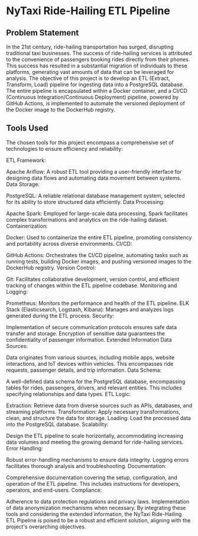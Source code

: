 # NyTaxi Ride-Hailing ETL Pipeline
## Problem Statement
In the 21st century, ride-hailing transportation has surged, disrupting traditional taxi businesses. The success of ride-hailing services is attributed to the convenience of passengers booking rides directly from their phones. This success has resulted in a substantial migration of individuals to these platforms, generating vast amounts of data that can be leveraged for analysis. The objective of this project is to develop an ETL (Extract, Transform, Load) pipeline for ingesting data into a PostgreSQL database. The entire pipeline is encapsulated within a Docker container, and a CI/CD (Continuous Integration/Continuous Deployment) pipeline, powered by GitHub Actions, is implemented to automate the versioned deployment of the Docker image to the DockerHub registry.

## Tools Used
The chosen tools for this project encompass a comprehensive set of technologies to ensure efficiency and reliability:

ETL Framework:

Apache Ariflow: A robust ETL tool providing a user-friendly interface for designing data flows and automating data movement between systems.
Data Storage:

PostgreSQL: A reliable relational database management system, selected for its ability to store structured data efficiently.
Data Processing:

Apache Spark: Employed for large-scale data processing, Spark facilitates complex transformations and analytics on the ride-hailing dataset.
Containerization:

Docker: Used to containerize the entire ETL pipeline, promoting consistency and portability across diverse environments.
CI/CD:

GitHub Actions: Orchestrates the CI/CD pipeline, automating tasks such as running tests, building Docker images, and pushing versioned images to the DockerHub registry.
Version Control:

Git: Facilitates collaborative development, version control, and efficient tracking of changes within the ETL pipeline codebase.
Monitoring and Logging:

Prometheus: Monitors the performance and health of the ETL pipeline.
ELK Stack (Elasticsearch, Logstash, Kibana): Manages and analyzes logs generated during the ETL process.
Security:

Implementation of secure communication protocols ensures safe data transfer and storage.
Encryption of sensitive data guarantees the confidentiality of passenger information.
Extended Information
Data Sources:

Data originates from various sources, including mobile apps, website interactions, and IoT devices within vehicles. This encompasses ride requests, passenger details, and trip information.
Data Schema:

A well-defined data schema for the PostgreSQL database, encompassing tables for rides, passengers, drivers, and relevant entities. This includes specifying relationships and data types.
ETL Logic:

Extraction: Retrieve data from diverse sources such as APIs, databases, and streaming platforms.
Transformation: Apply necessary transformations, clean, and structure the data for storage.
Loading: Load the processed data into the PostgreSQL database.
Scalability:

Design the ETL pipeline to scale horizontally, accommodating increasing data volumes and meeting the growing demand for ride-hailing services.
Error Handling:

Robust error-handling mechanisms to ensure data integrity. Logging errors facilitates thorough analysis and troubleshooting.
Documentation:

Comprehensive documentation covering the setup, configuration, and operation of the ETL pipeline. This includes instructions for developers, operators, and end-users.
Compliance:

Adherence to data protection regulations and privacy laws. Implementation of data anonymization mechanisms when necessary.
By integrating these tools and considering the extended information, the NyTaxi Ride-Hailing ETL Pipeline is poised to be a robust and efficient solution, aligning with the project's overarching objectives.
